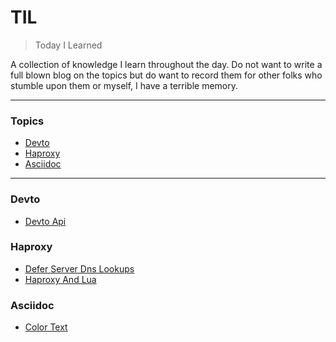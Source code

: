 # TIL

> Today I Learned

A collection of knowledge I learn throughout the day.  Do not want to write a full blown blog on the topics but do want to record them for other folks who stumble upon them or myself, I have a terrible memory.

---

### Topics

* [Devto](#devto)
* [Haproxy](#haproxy)
* [Asciidoc](#asciidoc)

---

### Devto
* [Devto Api](./markdown/devto/devto-api.md)

### Haproxy
* [Defer Server Dns Lookups](./markdown/haproxy/defer-server-dns-lookups.md)
* [Haproxy And Lua](./markdown/haproxy/haproxy-and-lua.md)

### Asciidoc
* [Color Text](./markdown/asciidoc/color-text.md)

